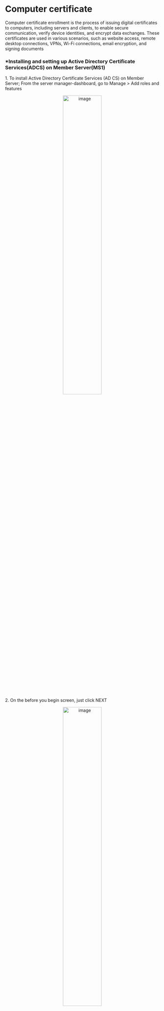 <h1>Computer certificate</h1>
<p>Computer certificate enrollment is the process of issuing digital certificates to computers, including servers and clients, to enable secure communication, verify device identities, and encrypt data exchanges. These certificates are used in various scenarios, such as website access, remote desktop connections, VPNs, Wi-Fi connections, email encryption, and signing documents</p>

<h3>*Installing and setting up Active Directory Certificate Services(ADCS) on Member Server(MS1)</h3>

<p>1. To install Active Directory Certificate Services (AD CS) on Member Server; From the server manager-dashboard, go to Manage > Add roles and features</p>
<p align="center"><img src="https://i.imgur.com/0mxYiYL.png" height="50%" width="50%" alt="image"/>

<p>2. On the before you begin screen, just click NEXT</p>
<p align="center"><img src="https://i.imgur.com/K3ceoI5.png" height="50%" width="50%" alt="image"/>

<p>3. On the Installation Type screen, make sure the Role-based or feature-based installation is selected, then click NEXT.</p>
<p align="center"><img src="https://imgur.com/a/Uv4atcr" height="50%" width="50%" alt="image"/>

<p>4. On the Select destination server screen, make sure the select a server from the server pool is server is selected and select the server you are trying to install Adds from the server pool, then click NEXT.</p>
<p align="center"><img src="https://i.imgur.com/Wg9RMPR.png" height="50%" width="50%" alt="image"/>

<p>5. On the select server roles screen, select Active Directory Certificate Services(its actually the first on the list) and click NEXT </p>
<p align="center"><img src="https://i.imgur.com/zk5EC9x.png" height="50%" width="50%" alt="image"/>

<p>6. Add Roles and Features Wizard pops up, just click on Add features from the pop-up screen.</p>
<p align="center"><img src="https://i.imgur.com/SXG0wkL.png" height="50%" width="50%" alt="image"/>

<p>7. Back on the Select server roles page, the ADCS is now selected(box ticked), click NEXT</p>
<p align="center"><img src="https://i.imgur.com/rO1XUSx.png" height="50%" width="50%" alt="image"/>

<p>8. On the Select features page, just click NEXT</p>
<p align="center"><img src="https://i.imgur.com/VUGZgPL.png" height="50%" width="50%" alt="image"/>

<p>9. On the Active Directory Certificate Services page, click NEXT.</p>
<p align="center"><img src="https://i.imgur.com/aV0AwLx.png" height="50%" width="50%" alt="image"/>

<p>10. On the Select role services, click on the Certificate Authority and click NEXT.</p>
<p align="center"><img src="https://i.imgur.com/ils7LPX.png" height="50%" width="50%" alt="image"/>

<p>11. On the Confirm Installation Selections page, click INSTALL.</p>
<p align="center"><img src="https://i.imgur.com/GnCM4UL.png" height="50%" width="50%" alt="image"/>

<p>12. On the Installation Progress page, the feature installation is now shown as completed, click CLOSE.</p>
<p align="center"><img src="https://i.imgur.com/86OIFXc.png" height="50%" width="50%" alt="image"/>

<h3>*Configuration</h3>
<P>1. On the Server manager-dashboard, click on notification then click on Configure Active Directory, this opens the ADCS Configuration</P>
<p align="center"><img src="https://i.imgur.com/NidRXW3.png" height="50%" width="50%" alt="image"/>

<p>2. On the ADCS Configuration>Credentials page, click NEXT</p>
<p align="center"><img src="https://i.imgur.com/cKi3vSx.png" height="50%" width="50%" alt="image"/>

<p>3. On the ADCS Configuration>Role Services page, select Certificate Authority, click NEXT</p>
<p align="center"><img src="https://i.imgur.com/eN41Jez.png" height="50%" width="50%" alt="image"/>

<p>4. On the ADCS Configuration>Setup Type page, the Standalone CA is selected, click NEXT</p>
<p align="center"><img src="https://i.imgur.com/5BPdl9f.png" height="50%" width="50%" alt="image"/>

<p>5. On the ADCS Configuration>CA Type page, select Root CA and click NEXT</p>
<p align="center"><img src="https://i.imgur.com/trcyD9V.png" height="50%" width="50%" alt="image"/>

<p>6. On the ADCS Configuration>Private Key, select Create a new private key and click NEXT</p>
<p align="center"><img src="https://i.imgur.com/4sMPLvw.png" height="50%" width="50%" alt="image"/>

<p>7. On the ADCS Configuration>Cryptography for CA page, left it at the default(you can increase the key length because a longer key length provides stronger security, as it makes it harder for attackers to break the encryption), then click NEXT</p>
<p align="center"><img src="https://i.imgur.com/D3NC1bf.png" height="50%" width="50%" alt="image"/>

<p>8. On the ADCS Configuration>CA Name, leave it at default, then click NEXT</p>
<p align="center"><img src="https://i.imgur.com/soGZV5q.png" height="50%" width="50%" alt="image"/>

<p>9. On the ADCS Configuration>Validity Period page, leave it 5 years which is the default, click NEXT</p>
<p align="center"><img src="https://i.imgur.com/BNm5Vzr.png" height="50%" width="50%" alt="image"/>

<p>10. On the ADCS Configuration>CA Database page, leave the database locations as default and click NEXT</p>
<p align="center"><img src="https://i.imgur.com/dwONQ8w.png" height="50%" width="50%" alt="image"/>

<p>11. On the ADCS Configuration>Confirmation page, click CONFIGURE</p>
<p align="center"><img src="https://i.imgur.com/uz9n01A.png" height="50%" width="50%" alt="image"/>

<p>12. On the ADCS Configuration>Results page, configuration succeeded is now displayed, click CLOSE.</p>
<p align="center"><img src="https://i.imgur.com/GFu0rcl.png" height="50%" width="50%" alt="image"/>

<h3>NOTE: After installing and configuring the certificate Authority on MS1, then opening it, I found out there was no Certificate templates to be used. So I performed the same above processes on the ADDS Server and on the ADCS Configuration>Setup Type page, I chose the Enterprise CA in the stead of the Standalone CA.</h3>
<p align="center"><img src="https://i.imgur.com/ziQlRuH.png" height="50%" width="50%" alt="image"/>

<p>13. After the installation and configuration is completed on the ADDS Server, I opened Certificate Authority and there I found the Certificate templates that was missing on MS1</p>
<p align="center"><img src="https://i.imgur.com/PgMm9ze.png" height="50%" width="50%" alt="image"/>

<br>

<h2>Creating a GPO to issue the certificate to organization computers on ADDS server</h2>
<p>1. To issue certificates to computers in your organization, you need a GPO for this to work; From Server Manager-dashboard>Tools>Group Policy Management. Right-click Group Policy Object, click New</p>
<p align="center"><img src="https://i.imgur.com/4rH2Atf.png" height="50%" width="50%" alt="image"/>

<p>2. On the New GPO page, input a descriptive name and click OK</p>
<p align="center"><img src="https://i.imgur.com/22ymq2K.png" height="50%" width="50%" alt="image"/>

<p>3. On the Group Policy Management>Group Policy Object, Right-click on the new GPO created and click on Edit</p>
<p align="center"><img src="https://i.imgur.com/YNzsRi2.png" height="50%" width="50%" alt="image"/>

<p>4. On the Group Policy Management Editor page, go to this path <b><i>Computer Configuration > Policies > Windows Settings > Security Settings > Public Key Policies.</i></b></p>
<p align="center"><img src="https://i.imgur.com/hiITIxs.png" height="50%" width="50%" alt="image"/>

<p>5. Double click on Certificate Service Client auto-enrollment and enable it</p>
<p align="center"><img src="https://i.imgur.com/drdAYHA.png" height="50%" width="50%" alt="image"/>

<p>6. Enable the “Renew expired certificates, update pending certificates, and remove revoked certificates” and “Update certificates that use certificate templates” check-boxes, click Apply then OK.</p>
<p align="center"><img src="https://i.imgur.com/1QKJ4kk.png" height="50%" width="50%" alt="image"/>

<p>7. Back on the Group Policy Management Editor page, go to this path Computer Configuration > Policies > Windows Settings > Security Settings > Public Key Policies. After expanding Public Key Policies, Right-click on Automatic Certificate Request Setting>New>Automatic Certificate Request. This opens up the Setup wizard</p>
<p align="center"><img src="https://i.imgur.com/qIWtPza.png" height="50%" width="50%" alt="image"/>

<p>8. On the Welcome to the  Automatic Certificate Request setup Wizard, click NEXT.</p>
<p align="center"><img src="https://i.imgur.com/CoFyPJp.png" height="50%" width="50%" alt="image"/>

<p>9. On the Certificate Template page, select Computer and click NEXT.</p>
<p align="center"><img src="https://i.imgur.com/XUrvS73.png" height="50%" width="50%" alt="image"/>

<p>10. On the Completing the Automatic Certificate Request setup Wizard, click FINISH</p>
<p align="center"><img src="https://i.imgur.com/03fZhRv.png" height="50%" width="50%" alt="image"/>

<br>

<h3>*Linking the GPO</h3>
<p>1. Next is to link the GPO. On the Group Policy Management page, right-click on the domain and click on Link an existing GPO</p>
<p align="center"><img src="https://i.imgur.com/Pimstge.png" height="50%" width="50%" alt="image"/>

<p>2. On the Select GPO page, select the GPO edited for certificates and click OK</p>
<p align="center"><img src="https://i.imgur.com/e1OzekZ.png" height="50%" width="50%" alt="image"/>

<p>3. After that, a <b><i>"gpupdate /force"</i></b> in powershell to force this update</p>
<p align="center"><img src="https://i.imgur.com/jzVDMGi.png" height="50%" width="50%" alt="image"/>

<br>

<h2>Verifying that the certificate is issued</h2>
<p><b>Method 1: Login to any VM in your organization</b></p>
<p>1. On the member server(MS1), typed Win + R. And typed mmc and click OK</p>
<p align="center"><img src="https://i.imgur.com/oRsMcTV.png" height="50%" width="50%" alt="image"/>

<p>2. The console opens, right click on File and select Add/Remove Snap-in</p>
<p align="center"><img src="https://i.imgur.com/cOlIMSP.png" height="50%" width="50%" alt="image"/>

<p>3. On the Add or Remove Snap-ins page, select Certificates and click Add</p>
<p align="center"><img src="https://i.imgur.com/OQJw6He.png" height="50%" width="50%" alt="image"/>

<p>4. On the Certificates snap-in page, select Computer account and click NEXT</p>
<p align="center"><img src="https://i.imgur.com/JP1Z6PU.png" height="50%" width="50%" alt="image"/>

<p>5. On the Select Computer page, make sure the Local computer, then click FINISH</p>
<p align="center"><img src="https://i.imgur.com/TtdJQtu.png" height="50%" width="50%" alt="image"/>

<p>6. On the Console1 page, expand Certificates (Local Computer) > Personal > Certificates and there the certificate issued is</p>
<p align="center"><img src="https://i.imgur.com/EgnKBJX.png" height="50%" width="50%" alt="image"/>

<br>

<p><b>On Windows 10</b> - I repeated the above steps on windows 10, and found the certificate issued to win-10</p>
<p align="center"><img src="https://i.imgur.com/Kj6J3Bo.png" height="50%" width="50%" alt="image"/>

<br>

<p><b>On Windows 11</b> - I repeated the above steps on windows 10, and found the certificate issued to win-11</p>
<p align="center"><img src="https://i.imgur.com/twUoGN8.png" height="50%" width="50%" alt="image"/>

<br>

<p><b>Method 2: Login to the Server ADDS</b></p>
<p> On the ADDS, to find the certificates that have been issued, from the Server manger-dashboard, click on Tools > Certificate Authority > Issued Certificates, there the list of certificates issued are </p>
<p align="center"><img src="https://i.imgur.com/IfYm5q6.png" height="50%" width="50%" alt="image"/>

<br>
